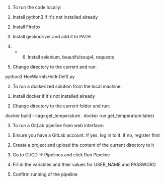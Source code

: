 1) To run the code locally:

1. Install python3 if it's not installed already

2. Install Firefox

3. Install geckodriver and add it to PATH

4. - 6. Install selenium, beautifulsoup4, requests

7. Change directory to the current and run:

python3 HoeWarmIsHetInDelft.py


2) To run a dockerized solution from the local machine:

1. Install docker if it's not installed already

2. Change directory to the current folder and run:

docker build --tag=get_temperature .
docker run get_temperature:latest


3) To run a GitLab pipeline from web interface:

1. Ensure you have a GitLab account. If yes, log in to it. If no, register first

2. Create a project and upload the content of the current directory to it

3. Go to CI/CD -> Pipelines and click Run Pipeline

4. Fill in the variables and their values for USER_NAME and PASSWORD

5. Confirm running of the pipeline
